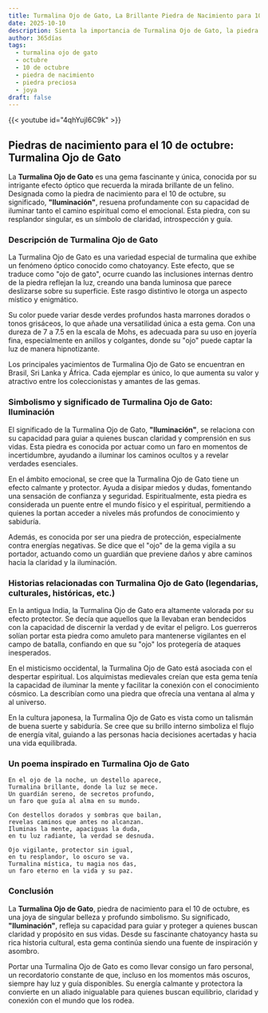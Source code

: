 ```yaml
---
title: Turmalina Ojo de Gato, La Brillante Piedra de Nacimiento para 10 de octubre
date: 2025-10-10
description: Sienta la importancia de Turmalina Ojo de Gato, la piedra de nacimiento de 10 de octubre que simboliza Iluminación. Deje que su belleza y significado iluminen su día.
author: 365días
tags:
  - turmalina ojo de gato
  - octubre
  - 10 de octubre
  - piedra de nacimiento
  - piedra preciosa
  - joya
draft: false
---
```


{{< youtube id="4qhYujI6C9k" >}}

## Piedras de nacimiento para el 10 de octubre: Turmalina Ojo de Gato

La **Turmalina Ojo de Gato** es una gema fascinante y única, conocida por su intrigante efecto óptico que recuerda la mirada brillante de un felino. Designada como la piedra de nacimiento para el 10 de octubre, su significado, **"Iluminación"**, resuena profundamente con su capacidad de iluminar tanto el camino espiritual como el emocional. Esta piedra, con su resplandor singular, es un símbolo de claridad, introspección y guía.

### Descripción de Turmalina Ojo de Gato

La Turmalina Ojo de Gato es una variedad especial de turmalina que exhibe un fenómeno óptico conocido como chatoyancy. Este efecto, que se traduce como "ojo de gato", ocurre cuando las inclusiones internas dentro de la piedra reflejan la luz, creando una banda luminosa que parece deslizarse sobre su superficie. Este rasgo distintivo le otorga un aspecto místico y enigmático.

Su color puede variar desde verdes profundos hasta marrones dorados o tonos grisáceos, lo que añade una versatilidad única a esta gema. Con una dureza de 7 a 7.5 en la escala de Mohs, es adecuada para su uso en joyería fina, especialmente en anillos y colgantes, donde su "ojo" puede captar la luz de manera hipnotizante.

Los principales yacimientos de Turmalina Ojo de Gato se encuentran en Brasil, Sri Lanka y África. Cada ejemplar es único, lo que aumenta su valor y atractivo entre los coleccionistas y amantes de las gemas.

### Simbolismo y significado de Turmalina Ojo de Gato: Iluminación

El significado de la Turmalina Ojo de Gato, **"Iluminación"**, se relaciona con su capacidad para guiar a quienes buscan claridad y comprensión en sus vidas. Esta piedra es conocida por actuar como un faro en momentos de incertidumbre, ayudando a iluminar los caminos ocultos y a revelar verdades esenciales.

En el ámbito emocional, se cree que la Turmalina Ojo de Gato tiene un efecto calmante y protector. Ayuda a disipar miedos y dudas, fomentando una sensación de confianza y seguridad. Espiritualmente, esta piedra es considerada un puente entre el mundo físico y el espiritual, permitiendo a quienes la portan acceder a niveles más profundos de conocimiento y sabiduría.

Además, es conocida por ser una piedra de protección, especialmente contra energías negativas. Se dice que el "ojo" de la gema vigila a su portador, actuando como un guardián que previene daños y abre caminos hacia la claridad y la iluminación.

### Historias relacionadas con Turmalina Ojo de Gato (legendarias, culturales, históricas, etc.)

En la antigua India, la Turmalina Ojo de Gato era altamente valorada por su efecto protector. Se decía que aquellos que la llevaban eran bendecidos con la capacidad de discernir la verdad y de evitar el peligro. Los guerreros solían portar esta piedra como amuleto para mantenerse vigilantes en el campo de batalla, confiando en que su "ojo" los protegería de ataques inesperados.

En el misticismo occidental, la Turmalina Ojo de Gato está asociada con el despertar espiritual. Los alquimistas medievales creían que esta gema tenía la capacidad de iluminar la mente y facilitar la conexión con el conocimiento cósmico. La describían como una piedra que ofrecía una ventana al alma y al universo.

En la cultura japonesa, la Turmalina Ojo de Gato es vista como un talismán de buena suerte y sabiduría. Se cree que su brillo interno simboliza el flujo de energía vital, guiando a las personas hacia decisiones acertadas y hacia una vida equilibrada.

### Un poema inspirado en Turmalina Ojo de Gato

```
En el ojo de la noche, un destello aparece,  
Turmalina brillante, donde la luz se mece.  
Un guardián sereno, de secretos profundo,  
un faro que guía al alma en su mundo.  

Con destellos dorados y sombras que bailan,  
revelas caminos que antes no alcanzan.  
Iluminas la mente, apaciguas la duda,  
en tu luz radiante, la verdad se desnuda.  

Ojo vigilante, protector sin igual,  
en tu resplandor, lo oscuro se va.  
Turmalina mística, tu magia nos das,  
un faro eterno en la vida y su paz.  
```

### Conclusión

La **Turmalina Ojo de Gato**, piedra de nacimiento para el 10 de octubre, es una joya de singular belleza y profundo simbolismo. Su significado, **"Iluminación"**, refleja su capacidad para guiar y proteger a quienes buscan claridad y propósito en sus vidas. Desde su fascinante chatoyancy hasta su rica historia cultural, esta gema continúa siendo una fuente de inspiración y asombro.

Portar una Turmalina Ojo de Gato es como llevar consigo un faro personal, un recordatorio constante de que, incluso en los momentos más oscuros, siempre hay luz y guía disponibles. Su energía calmante y protectora la convierte en un aliado inigualable para quienes buscan equilibrio, claridad y conexión con el mundo que los rodea.
